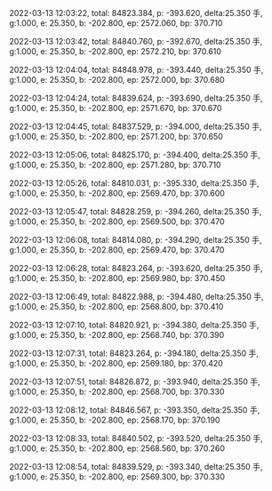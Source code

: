 2022-03-13 12:03:22, total: 84823.384, p: -393.620, delta:25.350 手, g:1.000, e: 25.350, b: -202.800, ep: 2572.060, bp: 370.710

2022-03-13 12:03:42, total: 84840.760, p: -392.670, delta:25.350 手, g:1.000, e: 25.350, b: -202.800, ep: 2572.210, bp: 370.610

2022-03-13 12:04:04, total: 84848.978, p: -393.440, delta:25.350 手, g:1.000, e: 25.350, b: -202.800, ep: 2572.000, bp: 370.680

2022-03-13 12:04:24, total: 84839.624, p: -393.690, delta:25.350 手, g:1.000, e: 25.350, b: -202.800, ep: 2571.670, bp: 370.670

2022-03-13 12:04:45, total: 84837.529, p: -394.000, delta:25.350 手, g:1.000, e: 25.350, b: -202.800, ep: 2571.200, bp: 370.650

2022-03-13 12:05:06, total: 84825.170, p: -394.400, delta:25.350 手, g:1.000, e: 25.350, b: -202.800, ep: 2571.280, bp: 370.710

2022-03-13 12:05:26, total: 84810.031, p: -395.330, delta:25.350 手, g:1.000, e: 25.350, b: -202.800, ep: 2569.470, bp: 370.600

2022-03-13 12:05:47, total: 84828.259, p: -394.260, delta:25.350 手, g:1.000, e: 25.350, b: -202.800, ep: 2569.500, bp: 370.470

2022-03-13 12:06:08, total: 84814.080, p: -394.290, delta:25.350 手, g:1.000, e: 25.350, b: -202.800, ep: 2569.470, bp: 370.470

2022-03-13 12:06:28, total: 84823.264, p: -393.620, delta:25.350 手, g:1.000, e: 25.350, b: -202.800, ep: 2569.980, bp: 370.450

2022-03-13 12:06:49, total: 84822.988, p: -394.480, delta:25.350 手, g:1.000, e: 25.350, b: -202.800, ep: 2568.800, bp: 370.410

2022-03-13 12:07:10, total: 84820.921, p: -394.380, delta:25.350 手, g:1.000, e: 25.350, b: -202.800, ep: 2568.740, bp: 370.390

2022-03-13 12:07:31, total: 84823.264, p: -394.180, delta:25.350 手, g:1.000, e: 25.350, b: -202.800, ep: 2569.180, bp: 370.420

2022-03-13 12:07:51, total: 84826.872, p: -393.940, delta:25.350 手, g:1.000, e: 25.350, b: -202.800, ep: 2568.700, bp: 370.330

2022-03-13 12:08:12, total: 84846.567, p: -393.350, delta:25.350 手, g:1.000, e: 25.350, b: -202.800, ep: 2568.170, bp: 370.190

2022-03-13 12:08:33, total: 84840.502, p: -393.520, delta:25.350 手, g:1.000, e: 25.350, b: -202.800, ep: 2568.560, bp: 370.260

2022-03-13 12:08:54, total: 84839.529, p: -393.340, delta:25.350 手, g:1.000, e: 25.350, b: -202.800, ep: 2569.300, bp: 370.330
